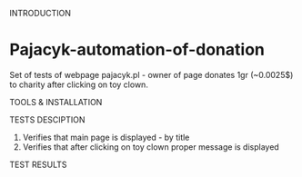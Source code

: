 INTRODUCTION 
# Pajacyk-automation-of-donation
Set of tests of webpage pajacyk.pl - owner of page donates 1gr (~0.0025$) to charity after clicking on toy clown.

TOOLS & INSTALLATION

TESTS DESCIPTION
1. Verifies that main page is displayed - by title
2. Verifies that after clicking on toy clown proper message is displayed

TEST RESULTS

